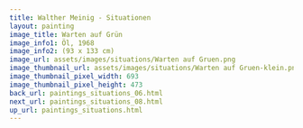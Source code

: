 ```yaml
---
title: Walther Meinig - Situationen
layout: painting
image_title: Warten auf Grün
image_info1: Öl, 1968
image_info2: (93 x 133 cm)
image_url: assets/images/situations/Warten auf Gruen.png
image_thumbnail_url: assets/images/situations/Warten auf Gruen-klein.png
image_thumbnail_pixel_width: 693
image_thumbnail_pixel_height: 473
back_url: paintings_situations_06.html
next_url: paintings_situations_08.html
up_url: paintings_situations.html
---
```


